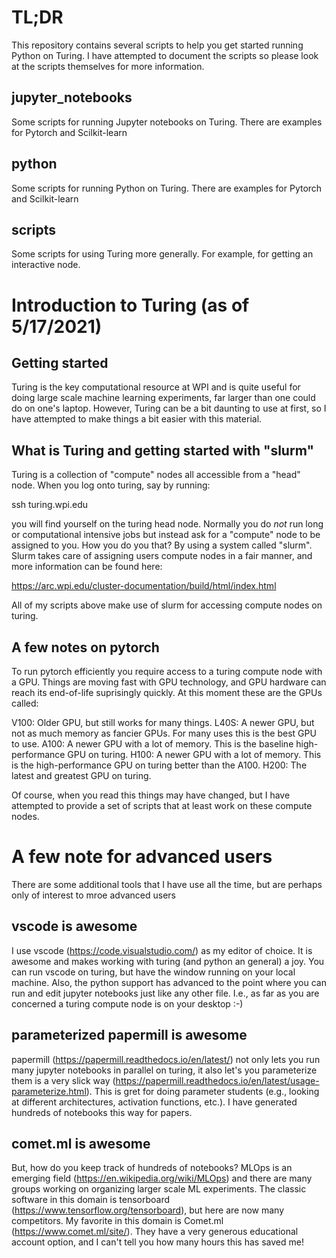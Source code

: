# TL;DR

This repository contains several scripts to help you get started running Python on Turing. I have attempted to document the scripts so please look at the scripts themselves for more information.


## jupyter_notebooks

Some scripts for running Jupyter notebooks on Turing. There are examples for Pytorch and Scilkit-learn

## python

Some scripts for running Python on Turing. There are examples for Pytorch and Scilkit-learn

## scripts

Some scripts for using Turing more generally. For example, for getting an interactive node.

# Introduction to Turing (as of 5/17/2021)

## Getting started

Turing is the key computational resource at WPI and is quite useful for doing large scale machine learning experiments, far larger than one could do on one's laptop. However, Turing can be a bit daunting to use at first, so I have attempted to make things a bit easier with this material.

## What is Turing and getting started with "slurm"

Turing is a collection of "compute" nodes all accessible from a "head" node. When you log onto turing, say by running:

ssh turing.wpi.edu

you will find yourself on the turing head node. Normally you do _not_ run long or computational intensive jobs but instead ask for a "compute" node to be assigned to you. How you do you that? By using a system called "slurm". Slurm takes care of assigning users compute nodes in a fair manner, and more information can be found here:

https://arc.wpi.edu/cluster-documentation/build/html/index.html

All of my scripts above make use of slurm for accessing compute nodes on turing.

## A few notes on pytorch

To run pytorch efficiently you require access to a turing compute node with a GPU. Things are moving fast with GPU technology, and GPU hardware can reach its end-of-life suprisingly quickly. At this moment these are the GPUs called:

V100:  Older GPU, but still works for many things.
L40S:  A newer GPU, but not as much memory as fancier GPUs. For many    uses this is the best GPU to use.
A100:  A newer GPU with a lot of memory.  This is the baseline high-performance GPU on turing.
H100:  A newer GPU with a lot of memory.  This is the high-performance GPU on turing better than the A100.
H200:  The latest and greatest GPU on turing.  

Of course, when you read this things may have changed, but I have attempted to provide a set of scripts that at least work on these compute nodes.

# A few note for advanced users

There are some additional tools that I have use all the time, but are perhaps only of interest to mroe advanced users

## vscode is awesome

I use vscode (https://code.visualstudio.com/) as my editor of choice. It is awesome and makes working with turing (and python an general) a joy. You can run vscode on turing, but have the window running on your local machine. Also, the python support has advanced to the point where you can run and edit jupyter notebooks just like any other file. I.e., as far as you are concerned a turing compute node is on your desktop :-)

## parameterized papermill is awesome

papermill (https://papermill.readthedocs.io/en/latest/) not only lets you run many jupyter notebooks in parallel on turing, it also let's you parameterize them is a very slick way (https://papermill.readthedocs.io/en/latest/usage-parameterize.html). This is gret for doing parameter students (e.g., looking at different architectures, activation functions, etc.). I have generated hundreds of notebooks this way for papers.

## comet.ml is awesome

But, how do you keep track of hundreds of notebooks? MLOps is an emerging field (https://en.wikipedia.org/wiki/MLOps) and there are many groups working on organizing larger scale ML experiments. The classic software in this domain is tensorboard (https://www.tensorflow.org/tensorboard), but here are now many competitors. My favorite in this domain is Comet.ml (https://www.comet.ml/site/). They have a very generous educational account option, and I can't tell you how many hours this has saved me!
